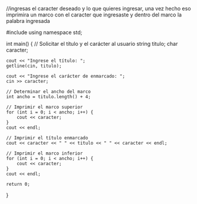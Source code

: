 //ingresas el caracter deseado y lo que quieres ingresar, una vez hecho eso imprimira un marco con el caracter que ingresaste y dentro del marco la palabra ingresada


#include <iostream>
using namespace std;

int main() {
    // Solicitar el título y el carácter al usuario
    string titulo;
    char caracter;

    cout << "Ingrese el título: ";
    getline(cin, titulo);

    cout << "Ingrese el carácter de enmarcado: ";
    cin >> caracter;

    // Determinar el ancho del marco
    int ancho = titulo.length() + 4;

    // Imprimir el marco superior
    for (int i = 0; i < ancho; i++) {
        cout << caracter;
    }
    cout << endl;

    // Imprimir el título enmarcado
    cout << caracter << " " << titulo << " " << caracter << endl;

    // Imprimir el marco inferior
    for (int i = 0; i < ancho; i++) {
        cout << caracter;
    }
    cout << endl;

    return 0;
}
